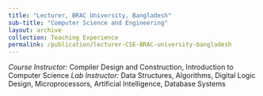 ```yaml
---
title: "Lecturer, BRAC University, Bangladesh"
sub-title: "Computer Science and Engineering"
layout: archive
collection: Teaching Experience
permalink: /publication/lecturer-CSE-BRAC-university-bangladesh
---
```


*Course Instructor:* Compiler Design and Construction, Introduction to Computer Science
*Lab Instructor:* Data Structures, Algorithms, Digital Logic Design, Microprocessors, Artificial Intelligence, Database Systems  
 
